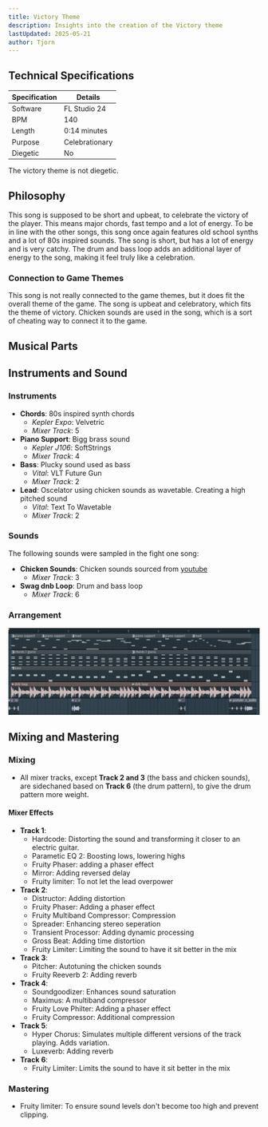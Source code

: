 ```yaml
---
title: Victory Theme
description: Insights into the creation of the Victory theme
lastUpdated: 2025-05-21
author: Tjorn
---
```


## Technical Specifications

| Specification | Details        |
| ------------- | -------------- |
| Software      | FL Studio 24   |
| BPM           | 140            |
| Length        | 0:14 minutes   |
| Purpose       | Celebrationary |
| Diegetic      | No             |

The victory theme is not diegetic.

## Philosophy
This song is supposed to be short and upbeat, to celebrate the victory of the player. This means major chords, fast tempo and a lot of energy.
To be in line with the other songs, this song once again features old school synths and a lot of 80s inspired sounds. The song is short, but has a lot of energy and is very catchy.
The drum and bass loop adds an additional layer of energy to the song, making it feel truly like a celebration.

### Connection to Game Themes
This song is not really connected to the game themes, but it does fit the overall theme of the game. The song is upbeat and celebratory, which fits the theme of victory. Chicken sounds are used in the song, which is a sort of cheating way to connect it to the game.

## Musical Parts

## Instruments and Sound 

### Instruments

- **Chords**: 80s inspired synth chords
  - _Kepler Expo_: Velvetric
  - _Mixer Track_: 5
- **Piano Support**: Bigg brass sound
  - _Kepler J106_: SoftStrings
  - _Mixer Track_: 4
- **Bass**: Plucky sound used as bass
  - _Vital_: VLT Future Gun
  - _Mixer Track_: 2
- **Lead**: Oscelator using chicken sounds as wavetable. Creating a high pitched sound
  - _Vital_: Text To Wavetable
  - _Mixer Track_: 2

### Sounds 
The following sounds were sampled in the fight one song:
- **Chicken Sounds**: Chicken sounds sourced from [youtube](https://www.youtube.com/watch?v=dZB7vWsb1Co)
  - _Mixer Track_: 3
- **Swag dnb Loop**: Drum and bass loop
  - _Mixer Track_: 6

### Arrangement

![Victory Theme](../../../../../assets/fowl-play/art/music/victory/arangement.png)

## Mixing and Mastering

### Mixing

- All mixer tracks, except **Track 2 and 3** (the bass and chicken sounds), are sidechaned based on **Track 6** (the drum pattern), to give the drum pattern more weight.

#### Mixer Effects

- **Track 1**:
  - Hardcode: Distorting the sound and transforming it closer to an electric guitar.
  - Parametic EQ 2: Boosting lows, lowering highs
  - Fruity Phaser: adding a phaser effect
  - Mirror: Adding reversed delay
  - Fruity limiter: To not let the lead overpower
- **Track 2**:
  - Distructor: Adding distortion
  - Fruity Phaser: Adding a phaser effect
  - Fruity Multiband Compressor: Compression
  - Spreader: Enhancing stereo seperation
  - Transient Processor: Adding dynamic processing
  - Gross Beat: Adding time distortion
  - Fruity Limiter: Limiting the sound to have it sit better in the mix
- **Track 3**:
  - Pitcher: Autotuning the chicken sounds
  - Fruity Reeverb 2: Adding reverb
- **Track 4**:
  - Soundgoodizer: Enhances sound saturation
  - Maximus: A multiband compressor
  - Fruity Love Philter: Adding a phaser effect
  - Fruity Compressor: Additional compression
- **Track 5**:
  - Hyper Chorus: Simulates multiple different versions of the track playing. Adds variation.
  - Luxeverb: Adding reverb
- **Track 6**:
  - Fruity Limiter: Limits the sound to have it sit better in the mix

### Mastering

- Fruity limiter: To ensure sound levels don't become too high and prevent clipping.
